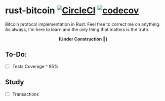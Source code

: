 # rust-bitcoin [![CircleCI](https://dl.circleci.com/status-badge/img/gh/Guilospanck/rust-bitcoin/tree/main.svg?style=svg)](https://dl.circleci.com/status-badge/redirect/gh/Guilospanck/rust-bitcoin/tree/main) [![codecov](https://codecov.io/gh/Guilospanck/rust-bitcoin/branch/main/graph/badge.svg?token=02XJGIPAM1)](https://codecov.io/gh/Guilospanck/rust-bitcoin)
Bitcoin protocol implementation in Rust.
Feel free to correct me on anything. As always, I'm here to learn and the only thing that matters is the truth.

<center><b>(Under Construction 🚧)</b></center>

## To-Do:
- [ ] Tests Coverage ^ 85%

## Study
- [ ] Transactions

